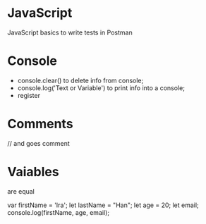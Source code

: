 # JavaScript
JavaScript basics to write tests in Postman

# Console

- console.clear() to delete info from console;
- console.log('Text or Variable') to print info into a console;
- register
  
# Comments
// and goes comment

# Vaiables

are equal

var  firstName = 'Ira';
let lastName = "Han";
let age = 20;
let email;
console.log(firstName, age, email);




